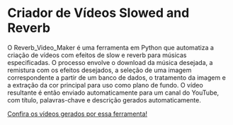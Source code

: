 
# Criador de Vídeos Slowed and Reverb

O Reverb_Video_Maker é uma ferramenta em Python que automatiza a criação de vídeos com efeitos de slow e reverb para músicas especificadas. O processo envolve o download da música desejada, a remistura com os efeitos desejados, a seleção de uma imagem correspondente a partir de um banco de dados, o tratamento da imagem e a extração da cor principal para uso como plano de fundo. O vídeo resultante é então enviado automaticamente para um canal do YouTube, com título, palavras-chave e descrição gerados automaticamente.

[Confira os vídeos gerados por essa ferramenta!](https://www.youtube.com/@kieto223)
